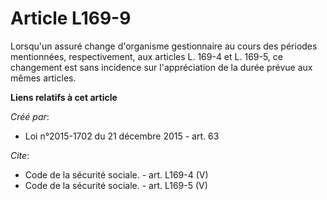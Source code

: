 # Article L169-9

Lorsqu'un assuré change d'organisme gestionnaire au cours des périodes mentionnées, respectivement, aux articles L. 169-4 et
L. 169-5, ce changement est sans incidence sur l'appréciation de la durée prévue aux mêmes articles.

**Liens relatifs à cet article**

_Créé par_:

  - Loi n°2015-1702 du 21 décembre 2015 - art. 63

_Cite_:

  - Code de la sécurité sociale. - art. L169-4 (V)
  - Code de la sécurité sociale. - art. L169-5 (V)
